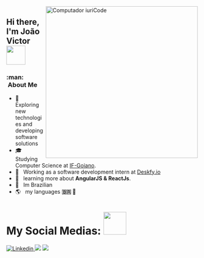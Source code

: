 <img src="https://raw.githubusercontent.com/MicaelliMedeiros/micaellimedeiros/master/image/computer-illustration.png" min-width="400px" max-width="400px" width="400px" align="right" alt="Computador iuriCode">

## Hi there, I'm João Victor <img src="https://media.giphy.com/media/12oufCB0MyZ1Go/giphy.gif" width="50">


<h3> :man: &nbsp;About Me </h3>

- 🤔 &nbsp; Exploring new technologies and developing software solutions
- 🎓 &nbsp; Studying Computer Science at <a href="https://www.ifgoiano.edu.br/home/index.php/morrinhos.html">IF-Goiano</a>.
- 💼 &nbsp; Working as a software development intern at <a href="https://deskfy.io/">Deskfy.io</a>
- 🌱 &nbsp; learning more about **AngularJS & ReactJs**.
- 🏡 &nbsp; Im Brazilian 
- 🌎 &nbsp; my languages **:brazil: 🏴󠁧󠁢󠁥󠁮󠁧󠁿**

                                             


















# My Social Medias: <img src="https://media.giphy.com/media/LnQjpWaON8nhr21vNW/giphy.gif" width="60">
<p align="left">
 
 
 <a href="joao.godoi@deskfy.io" alt="Gmail">
  <img src="https://img.shields.io/badge/-Gmail-FF0000?style=flat-square&labelColor=FF0000&logo=gmail&logoColor=white&link=LINK-DO-SEU-EMAIL" 
 

  <a href="https://www.linkedin.com/in/jo%C3%A3o-victor-rocha-vilela-godoi-1318581ab/" alt="Linkedin">
  <img src="https://img.shields.io/badge/-Linkedin-0e76a8?style=flat-square&logo=Linkedin&logoColor=white&link=LINK-DO-SEU-LINKEDIN" /></a>

  
  <a href="https://www.instagram.com/joaovictor_rvg/?hl=pt-br" alt="Instagram">
  <img src="https://img.shields.io/badge/-Instagram-DF0174?style=flat-square&labelColor=DF0174&logo=instagram&logoColor=white&link=LINK-DO-SEU-INSTAGRAM"/></a>
 
</p> 






